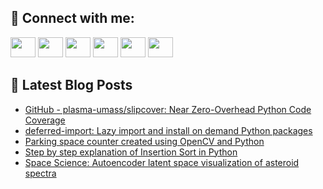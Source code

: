 ## 🔎 Connect with me:
[<img height="32" width="40" src="https://cdn.jsdelivr.net/npm/simple-icons@v5/icons/telegram.svg" />](https://t.me/bullbesh)
[<img height="32" width="40" src="https://cdn.jsdelivr.net/npm/simple-icons@v5/icons/vk.svg" />](https://vk.com/bullbesh)
[<img height="32" width="40" src="https://cdn.jsdelivr.net/npm/simple-icons@v5/icons/twitter.svg" />](https://twitter.com/bullbesh1)
[<img height="32" width="40" src="https://cdn.jsdelivr.net/npm/simple-icons@v5/icons/instagram.svg" />](https://www.instagram.com/bullbesh)
[<img height="32" width="40" src="https://cdn.jsdelivr.net/npm/simple-icons@v5/icons/reddit.svg" />](https://www.reddit.com/user/bullbesh)
[<img height="32" width="40" src="https://cdn.jsdelivr.net/npm/simple-icons@v5/icons/youtube.svg" />](https://www.youtube.com/channel/UCtfjRs6uzgq5mfm8S06WTcg)

## 📕 Latest Blog Posts
<!-- BLOG-POST-LIST:START -->
- [GitHub - plasma-umass/slipcover: Near Zero-Overhead Python Code Coverage](https://www.reddit.com/r/Python/comments/ua8sgx/github_plasmaumassslipcover_near_zerooverhead/)
- [deferred-import: Lazy import and install on demand Python packages](https://www.reddit.com/r/Python/comments/ua7bsz/deferredimport_lazy_import_and_install_on_demand/)
- [Parking space counter created using OpenCV and Python](https://www.reddit.com/r/Python/comments/ua6xh2/parking_space_counter_created_using_opencv_and/)
- [Step by step explanation of Insertion Sort in Python](https://www.reddit.com/r/Python/comments/ua6x8j/step_by_step_explanation_of_insertion_sort_in/)
- [Space Science: Autoencoder latent space visualization of asteroid spectra](https://www.reddit.com/r/Python/comments/ua6sq9/space_science_autoencoder_latent_space/)
<!-- BLOG-POST-LIST:END -->
